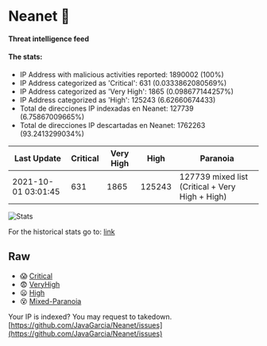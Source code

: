 # Neanet :hocho:
#### Threat intelligence feed
#### The stats:

- IP Address with malicious activities reported: 1890002 (100%)
- IP Address categorized as 'Critical':  631 (0.0333862080569%)
- IP Address categorized as 'Very High':  1865 (0.098677144257%)
- IP Address categorized as 'High':  125243 (6.62660674433)
- Total de direcciones IP indexadas en Neanet:  127739 (6.75867009665%)
- Total de direcciones IP descartadas en Neanet:  1762263 (93.2413299034%)

| Last Update | Critical | Very High | High | Paranoia |
| --- | --- | --- | --- | --- |
| 2021-10-01 03:01:45 | 631 | 1865 | 125243 | 127739 mixed list (Critical + Very High + High)|

![Stats](https://docs.google.com/spreadsheets/d/e/2PACX-1vSnaNMIXVabIpDJjufMlzH7poXnshF3mgd8Is1g9ytUEzVsP5my4Trn8f-xkoLLQ38xpL3HtmUexLo6/pubchart?oid=501124687&format=image)

For the historical stats go to: [link](/stats.csv)
## Raw
- :scream: [Critical](https://raw.githubusercontent.com/JavaGarcia/Neanet/master/blacklists/neanet_critical.txt)
- :fearful: [VeryHigh](https://raw.githubusercontent.com/JavaGarcia/Neanet/master/blacklists/neanet_veryHigh.txtt)
- :frowning: [High](https://raw.githubusercontent.com/JavaGarcia/Neanet/master/blacklists/neanet_high.txt)
- :dizzy_face: [Mixed-Paranoia](https://raw.githubusercontent.com/JavaGarcia/Neanet/master/blacklists/neanet_all.txt)


Your IP is indexed? You may request to takedown. [https://github.com/JavaGarcia/Neanet/issues](https://github.com/JavaGarcia/Neanet/issues)

























































































































































































































































































































































































































































































































































































































































































































































































































































































































































































































































































































































































































































































































































































































































































































































































































































































































































































































































































































































































































































































































































































































































































































































































































































































































































































































































































































































































































































































































































































































































































































































































































































































































































































































































































































































































































































































































































































































































































































































































































































































































































































































































































































































































































































































































































































































































































































































































































































































































































































































































































































































































































































































































































































































































































































































































































































































































































































































































































































































































































































































































































































































































































































































































































































































































































































































































































































































































































































































































































































































































































































































































































































































































































































































































































































































































































































































































































































































































































































































































































































































































































































































































































































































































































































































































































































































































































































































































































































































































































































































































































































































































































































































































































